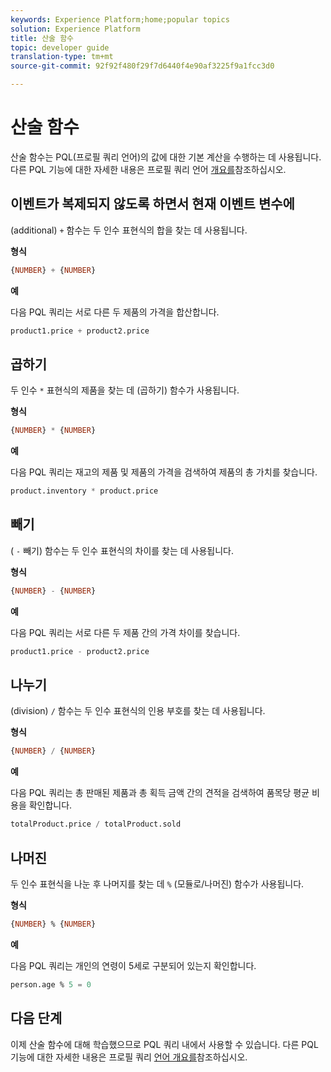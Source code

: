 ```yaml
---
keywords: Experience Platform;home;popular topics
solution: Experience Platform
title: 산술 함수
topic: developer guide
translation-type: tm+mt
source-git-commit: 92f92f480f29f7d6440f4e90af3225f9a1fcc3d0

---
```



# 산술 함수

산술 함수는 PQL(프로필 쿼리 언어)의 값에 대한 기본 계산을 수행하는 데 사용됩니다. 다른 PQL 기능에 대한 자세한 내용은 프로필 쿼리 언어 [개요를](./overview.md)참조하십시오.

## 이벤트가 복제되지 않도록 하면서 현재 이벤트 변수에

(additional) `+` 함수는 두 인수 표현식의 합을 찾는 데 사용됩니다.

**형식**

```sql
{NUMBER} + {NUMBER}
```

**예**

다음 PQL 쿼리는 서로 다른 두 제품의 가격을 합산합니다.

```sql
product1.price + product2.price
```

## 곱하기

두 인수 `*` 표현식의 제품을 찾는 데 (곱하기) 함수가 사용됩니다.

**형식**

```sql
{NUMBER} * {NUMBER}
```

**예**

다음 PQL 쿼리는 재고의 제품 및 제품의 가격을 검색하여 제품의 총 가치를 찾습니다.

```sql
product.inventory * product.price
```

## 빼기

( `-` 빼기) 함수는 두 인수 표현식의 차이를 찾는 데 사용됩니다.

**형식**

```sql
{NUMBER} - {NUMBER}
```

**예**

다음 PQL 쿼리는 서로 다른 두 제품 간의 가격 차이를 찾습니다.

```sql
product1.price - product2.price
```

## 나누기

(division) `/` 함수는 두 인수 표현식의 인용 부호를 찾는 데 사용됩니다.

**형식**

```sql
{NUMBER} / {NUMBER}
```

**예**

다음 PQL 쿼리는 총 판매된 제품과 총 획득 금액 간의 견적을 검색하여 품목당 평균 비용을 확인합니다.

```sql
totalProduct.price / totalProduct.sold
```

## 나머진

두 인수 표현식을 나눈 후 나머지를 찾는 데 `%` (모듈로/나머진) 함수가 사용됩니다.

**형식**

```sql
{NUMBER} % {NUMBER}
```

**예**

다음 PQL 쿼리는 개인의 연령이 5세로 구분되어 있는지 확인합니다.

```sql
person.age % 5 = 0
```

## 다음 단계

이제 산술 함수에 대해 학습했으므로 PQL 쿼리 내에서 사용할 수 있습니다. 다른 PQL 기능에 대한 자세한 내용은 프로필 쿼리 [언어 개요를](./overview.md)참조하십시오.
